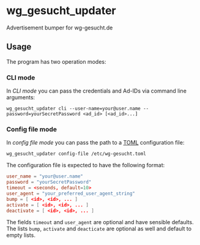 # wg_gesucht_updater
Advertisement bumper for wg-gesucht.de

## Usage
The program has two operation modes:

### CLI mode
In *CLI mode* you can pass the credentials and Ad-IDs via command line arguments:
```commandline
wg_gesucht_updater cli --user-name=your@user.name --password=yourSecretPassword <ad_id> [<ad_id>...]
```

### Config file mode
In *config file mode* you can pass the path to a [TOML](https://toml.io/en/) configuration file:
```commandline
wg_gesucht_updater config-file /etc/wg-gesucht.toml
```
The configuration file is expected to have the following format:
```toml
user_name = "your@user.name"
password = "yourSecretPassword"
timeout = <seconds, default=10>
user_agent = "your_preferred_user_agent_string"
bump = [ <id>, <id>, ... ]
activate = [ <id>, <id>, ... ]
deactivate = [ <id>, <id>, ... ]
```
The fields `timeout` and `user_agent` are optional and have sensible defaults.  
The lists `bump`, `activate` and `deacticate` are optional as well and default to empty lists.